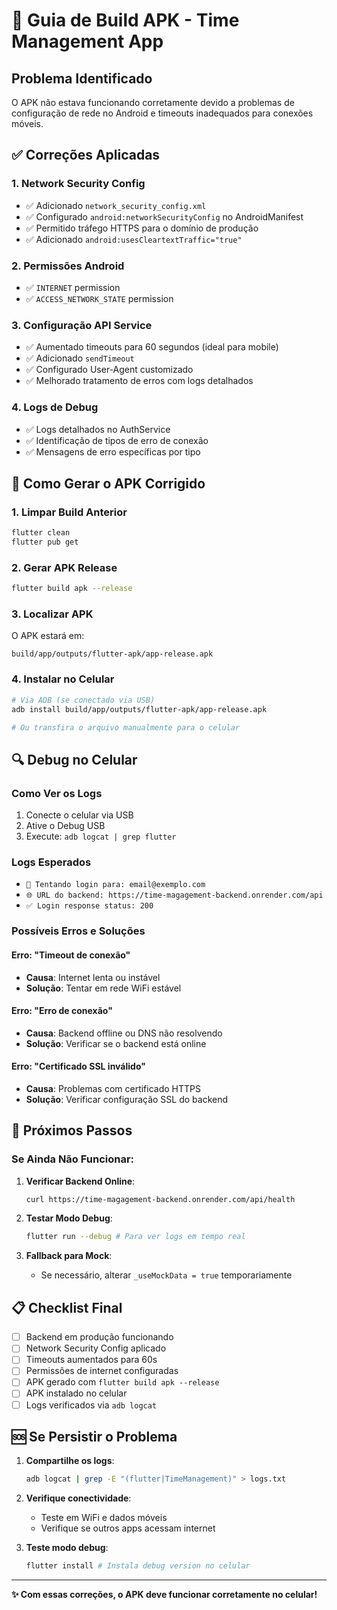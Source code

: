 # 🚀 Guia de Build APK - Time Management App

## Problema Identificado
O APK não estava funcionando corretamente devido a problemas de configuração de rede no Android e timeouts inadequados para conexões móveis.

## ✅ Correções Aplicadas

### 1. Network Security Config
- ✅ Adicionado `network_security_config.xml`
- ✅ Configurado `android:networkSecurityConfig` no AndroidManifest
- ✅ Permitido tráfego HTTPS para o domínio de produção
- ✅ Adicionado `android:usesCleartextTraffic="true"`

### 2. Permissões Android
- ✅ `INTERNET` permission
- ✅ `ACCESS_NETWORK_STATE` permission

### 3. Configuração API Service
- ✅ Aumentado timeouts para 60 segundos (ideal para mobile)
- ✅ Adicionado `sendTimeout`
- ✅ Configurado User-Agent customizado
- ✅ Melhorado tratamento de erros com logs detalhados

### 4. Logs de Debug
- ✅ Logs detalhados no AuthService
- ✅ Identificação de tipos de erro de conexão
- ✅ Mensagens de erro específicas por tipo

## 📱 Como Gerar o APK Corrigido

### 1. Limpar Build Anterior
```bash
flutter clean
flutter pub get
```

### 2. Gerar APK Release
```bash
flutter build apk --release
```

### 3. Localizar APK
O APK estará em:
```
build/app/outputs/flutter-apk/app-release.apk
```

### 4. Instalar no Celular
```bash
# Via ADB (se conectado via USB)
adb install build/app/outputs/flutter-apk/app-release.apk

# Ou transfira o arquivo manualmente para o celular
```

## 🔍 Debug no Celular

### Como Ver os Logs
1. Conecte o celular via USB
2. Ative o Debug USB
3. Execute: `adb logcat | grep flutter`

### Logs Esperados
- `🔐 Tentando login para: email@exemplo.com`
- `🌐 URL do backend: https://time-magagement-backend.onrender.com/api`
- `✅ Login response status: 200`

### Possíveis Erros e Soluções

#### Erro: "Timeout de conexão"
- **Causa**: Internet lenta ou instável
- **Solução**: Tentar em rede WiFi estável

#### Erro: "Erro de conexão"
- **Causa**: Backend offline ou DNS não resolvendo
- **Solução**: Verificar se o backend está online

#### Erro: "Certificado SSL inválido"
- **Causa**: Problemas com certificado HTTPS
- **Solução**: Verificar configuração SSL do backend

## 🎯 Próximos Passos

### Se Ainda Não Funcionar:
1. **Verificar Backend Online**:
   ```bash
   curl https://time-magagement-backend.onrender.com/api/health
   ```

2. **Testar Modo Debug**:
   ```bash
   flutter run --debug # Para ver logs em tempo real
   ```

3. **Fallback para Mock**:
   - Se necessário, alterar `_useMockData = true` temporariamente

## 📋 Checklist Final

- [ ] Backend em produção funcionando
- [ ] Network Security Config aplicado
- [ ] Timeouts aumentados para 60s
- [ ] Permissões de internet configuradas
- [ ] APK gerado com `flutter build apk --release`
- [ ] APK instalado no celular
- [ ] Logs verificados via `adb logcat`

## 🆘 Se Persistir o Problema

1. **Compartilhe os logs**:
   ```bash
   adb logcat | grep -E "(flutter|TimeManagement)" > logs.txt
   ```

2. **Verifique conectividade**:
   - Teste em WiFi e dados móveis
   - Verifique se outros apps acessam internet

3. **Teste modo debug**:
   ```bash
   flutter install # Instala debug version no celular
   ```

---

**✨ Com essas correções, o APK deve funcionar corretamente no celular!**
